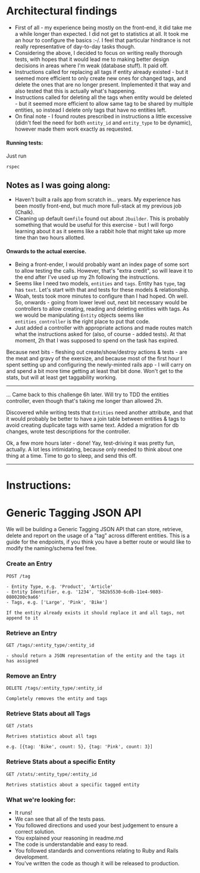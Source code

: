 # Architectural findings

- First of all - my experience being mostly on the front-end, it did take me a
  while longer than expected. I did not get to statistics at all. It took me
  an hour to configure the basics :-/. I feel that particular hindrance is not
  really representative of day-to-day tasks though.
- Considering the above, I decided to focus on writing really thorough tests, with
  hopes that it would lead me to making better design decisions in areas where I'm
  weak (database stuff). It paid off.
- Instructions called for replacing all tags if entity already existed - but it
  seemed more efficient to only create new ones for changed tags, and delete the
  ones that are no longer present. Implemented it that way and also tested that
  this is actually what's happening.
- Instructions called for deleting all the tags when entity would be deleted - but
  it seemed more efficient to allow same tag to be shared by multiple entities, so
  instead I delete only tags that have no entities left.
- On final note - I found routes prescribed in instructions a little excessive
  (didn't feel the need for both `entity_id` and `entity_type` to be dynamic),
  however made them work exactly as requested.

#### Running tests:
Just run

```
rspec
```

## Notes as I was going along:

- Haven't built a rails app from scratch in... years. My experience has been
  mostly front-end, but much more full-stack at my previous job (Chalk).
- Cleaning up default `Gemfile` found out about `Jbuilder`. This is probably
  something that would be useful for this exercise - but I will forgo learning
  about it as it seems like a rabbit hole that might take up more time than two
  hours allotted.

#### Onwards to the actual exercise.

- Being a front-ender, I would probably want an index page of some sort to allow
  testing the calls. However, that's "extra credit", so will leave it to the end
  after I've used up my 2h following the instructions.
- Seems like I need two models, `entities` and `tags`. Entity has `type`, tag has
 `text`. Let's start with that and tests for these models & relationship.
- Woah, tests took more minutes to configure than I had hoped. Oh well. So,
  onwards - going from lower level out, next bit necessary would be controllers
  to allow creating, reading and deleting entities with tags. As we would be
  manipulating `Entity` objects seems like `entities_controller` is the right
  place to put that code.
-  Just added a controller with appropriate actions and made routes match what
the instructions asked for (also, of course - added tests). At that moment, 2h
that I was supposed to spend on the task has expired.

Because next bits - fleshing out create/show/destroy actions & tests - are the
meat and gravy of the exersize, and because most of the first hour I spent
setting up and configuring the newly-minted rails app -  I will carry on and spend
a bit more time getting at least that bit done. Won't get to the stats, but will
at least get taggability working.


---
... Came back to this challenge 6h later. Will try to TDD the entities
controller, even though that's taking me longer than allowed 2h.

Discovered while writing tests that `Entities` need another attribute, and that it
would probably be better to have a join table between entities & tags to avoid
creating duplicate tags with same text.
Added a migration for db changes, wrote test descriptions for the controller.

Ok, a few more hours later - done! Yay, test-driving it was pretty fun, actually. A
lot less intimidating, because only needed to think about one thing at a time. Time
to go to sleep, and send this off.


* * *

# Instructions:

# Generic Tagging JSON API

We will be building a Generic Tagging JSON API that can store, retrieve, delete and report on the usage of a "tag" across different entities. This is a guide for the endpoints, if you think you have a better route or would like to modify the naming/schema feel free.

### Create an Entry

```
POST /tag

- Entity Type, e.g. 'Product', 'Article'
- Entity Identifier, e.g. '1234', '582b5530-6cdb-11e4-9803-0800200c9a66'
- Tags, e.g. ['Large', 'Pink', 'Bike']

If the entity already exists it should replace it and all tags, not append to it
```

### Retrieve an Entry

```
GET /tags/:entity_type/:entity_id

- should return a JSON representation of the entity and the tags it has assigned
```

### Remove an Entry

```
DELETE /tags/:entity_type/:entity_id

Completely removes the entity and tags
```

### Retrieve Stats about all Tags

```
GET /stats

Retrives statistics about all tags

e.g. [{tag: 'Bike', count: 5}, {tag: 'Pink', count: 3}]
```

### Retrieve Stats about a specific Entity

```
GET /stats/:entity_type/:entity_id

Retrives statistics about a specific tagged entity
```

### What we're looking for:

* It runs!
* We can see that all of the tests pass.
* You followed directions and used your best judgement to ensure a correct solution.
* You explained your reasoning in readme.md
* The code is understandable and easy to read.
* You followed standards and conventions relating to Ruby and Rails development.
* You've written the code as though it will be released to production.

